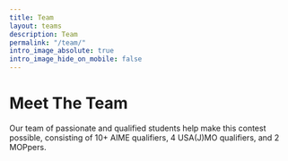 ```yaml
---
title: Team
layout: teams
description: Team
permalink: "/team/"
intro_image_absolute: true
intro_image_hide_on_mobile: false
---
```


# Meet The Team

Our team of passionate and qualified students help make this contest possible, consisting of 10+ AIME qualifiers, 4 USA(J)MO qualifiers, and 2 MOPpers. 
